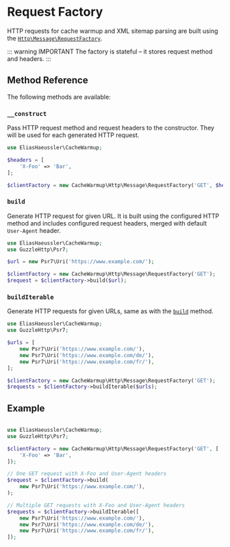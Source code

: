 # Request Factory <Badge type="tip" text="4.0+" />

HTTP requests for cache warmup and XML sitemap parsing are built using the
[`Http\Message\RequestFactory`](../../src/Http/Message/RequestFactory.php).

::: warning IMPORTANT
The factory is stateful – it stores request method and headers.
:::

## Method Reference

The following methods are available:

### `__construct`

Pass HTTP request method and request headers to the constructor. They will
be used for each generated HTTP request.

```php {7}
use EliasHaeussler\CacheWarmup;

$headers = [
    'X-Foo' => 'Bar',
];

$clientFactory = new CacheWarmup\Http\Message\RequestFactory('GET', $headers);
```

### `build`

Generate HTTP request for given URL. It is built using the configured HTTP
method and includes configured request headers, merged with default
`User-Agent` header.

```php {7}
use EliasHaeussler\CacheWarmup;
use GuzzleHttp\Psr7;

$url = new Psr7\Uri('https://www.example.com/');

$clientFactory = new CacheWarmup\Http\Message\RequestFactory('GET');
$request = $clientFactory->build($url);
```

### `buildIterable`

Generate HTTP requests for given URLs, same as with the [`build`](#build)
method.

```php {11}
use EliasHaeussler\CacheWarmup;
use GuzzleHttp\Psr7;

$urls = [
    new Psr7\Uri('https://www.example.com/'),
    new Psr7\Uri('https://www.example.com/de/'),
    new Psr7\Uri('https://www.example.com/fr/'),
];

$clientFactory = new CacheWarmup\Http\Message\RequestFactory('GET');
$requests = $clientFactory->buildIterable($urls);
```

## Example

```php

use EliasHaeussler\CacheWarmup;
use GuzzleHttp\Psr7;

$clientFactory = new CacheWarmup\Http\Message\RequestFactory('GET', [
    'X-Foo' => 'Bar',
]);

// One GET request with X-Foo and User-Agent headers
$request = $clientFactory->build(
    new Psr7\Uri('https://www.example.com/'),
);

// Multiple GET requests with X-Foo and User-Agent headers
$requests = $clientFactory->buildIterable([
    new Psr7\Uri('https://www.example.com/'),
    new Psr7\Uri('https://www.example.com/de/'),
    new Psr7\Uri('https://www.example.com/fr/'),
]);
```
